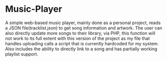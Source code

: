# Music-Player
A simple web-based music player, mainly done as a personal project, reads a JSON file(tracklist.json) to get song information and artwork.
The user can also directly update more songs to their library, via PHP, this function will not work to its full extent with this version of the project as my file that handles uploading calls a script that is currently hardcoded for my system.
Also includes the ability to directly link to a song and has partially working playlist support.

